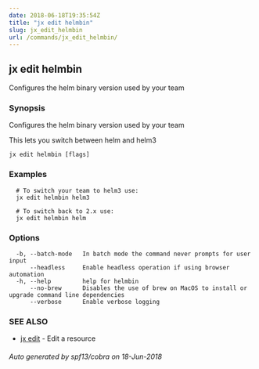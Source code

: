 ```yaml
---
date: 2018-06-18T19:35:54Z
title: "jx edit helmbin"
slug: jx_edit_helmbin
url: /commands/jx_edit_helmbin/
---
```

## jx edit helmbin

Configures the helm binary version used by your team

### Synopsis

Configures the helm binary version used by your team 

This lets you switch between helm and helm3

```
jx edit helmbin [flags]
```

### Examples

```
  # To switch your team to helm3 use:
  jx edit helmbin helm3
  
  # To switch back to 2.x use:
  jx edit helmbin helm
```

### Options

```
  -b, --batch-mode   In batch mode the command never prompts for user input
      --headless     Enable headless operation if using browser automation
  -h, --help         help for helmbin
      --no-brew      Disables the use of brew on MacOS to install or upgrade command line dependencies
      --verbose      Enable verbose logging
```

### SEE ALSO

* [jx edit](/commands/jx_edit/)	 - Edit a resource

###### Auto generated by spf13/cobra on 18-Jun-2018

